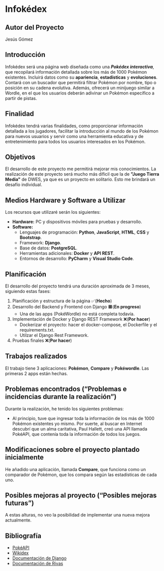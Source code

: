# Infokédex

## Autor del Proyecto
Jesús Gómez

## Introducción
Infokédex será una página web diseñada como una __*Pokédex interactiva*__, 
que recopilará información detallada sobre los más de 1000 Pokémon existentes. 
Incluirá datos como su **apariencia**, **estadísticas** y **evoluciones**. 
Contará con un buscador que permitirá filtrar Pokémon por nombre, tipo o 
posición en su cadena evolutiva. Además, ofrecerá un minijuego similar a Wordle, 
en el que los usuarios deberán adivinar un Pokémon específico a partir de pistas.

## Finalidad
Infokédex tendrá varias finalidades, como proporcionar información 
detallada a los jugadores, facilitar la introducción al mundo de los 
Pokémon para nuevos usuarios y servir como una herramienta educativa y 
de entretenimiento para todos los usuarios interesados en los Pokémon.

## Objetivos
El desarrollo de este proyecto me permitirá mejorar mis conocimientos. 
La realización de este proyecto será mucho más díficil que la de 
**"Juego Tierra Media"** de DWES, ya que es un proyecto en solitario. 
Esto me brindará un desafío individual.

## Medios Hardware y Software a Utilizar
Los recursos que utilizaré serán los siguientes:
- **Hardware:** PC y dispositivos móviles para pruebas y desarrollo.
- **Software:**
  - Lenguajes de programación: **Python**, **JavaScript**, **HTML**, **CSS** y **Bootstrap**.
  - Framework: **Django**.
  - Base de datos: **PostgreSQL**.
  - Herramientas adicionales: **Docker** y **API REST**.
  - Entornos de desarrollo: **PyCharm** y **Visual Studio Code**.

## Planificación
El desarrollo del proyecto tendrá una duración aproximada de 3 meses, 
siguiendo estas fases:
1. Planificación y estructura de la página ✅(**Hecho**)
2. Desarrollo del Backend y Frontend con Django 🟧(**En progreso**)
   - Una de las apps (PokéWordle) no está completa todavía.
3. Implementación de Docker y Django REST Framework ❌(**Por hacer**)
   - Dockerizar el proyecto: hacer el docker-compose, el Dockerfile y el requirements.txt.
   - Utilzar el Django Rest Framework.
4. Pruebas finales ❌(**Por hacer**)

## Trabajos realizados
El trabajo tiene 3 aplicaciones: **Pokémon**, **Compare** y **Pokéwordle**. Las primeras 2 apps están hechas.

## Problemas encontrados (“Problemas e incidencias durante la realización”)
Durante la realización, he tenido los siguientes problemas:
- Al principio, tuve que ingresar toda la información de los más de 1000 Pokémon existentes yo mismo.
Por suerte, al buscar en Internet descubrí que un alma caritativa, Paul Hallett, creó una API llamada PokéAPI, que contenía toda la información de todos los juegos.

## Modificaciones sobre el proyecto plantado inicialmente
He añadido una aplicación, llamada **Compare**, que funciona como un comparador de Pokémon, que 
los compara según las estadísticas de cada uno.

## Posibles mejoras al proyecto (“Posibles mejoras futuras”)
A estas alturas, no veo la posibilidad de implementar una nueva mejora actualmente.

## Bibliografía
- [PokéAPI](https://pokeapi.co/)
- [Wikidex](https://www.wikidex.net/wiki/WikiDex)
- [Documentación de Django](https://docs.djangoproject.com/en/5.2/)
- [Documentación de Rivas](https://elproferivas.github.io/dwes/)
